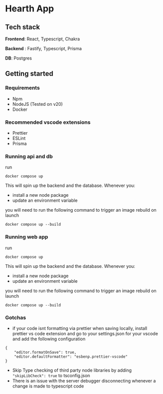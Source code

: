 # Hearth App

## Tech stack

**Frontend**: React, Typescript, Chakra

**Backend** : Fastify, Typescript, Prisma

**DB**: Postgres

## Getting started

### Requirements

- Npm
- NodeJS (Tested on v20)
- Docker

### Recommended vscode extensions

- Prettier
- ESLint
- Prisma

### Running api and db

run

`docker compose up`

This will spin up the backend and the database. Whenever you:

- install a new node package
- update an environment variable

you will need to run the following command to trigger an image rebuild on launch

`docker compose up --build`

### Running web app

run

`docker compose up`

This will spin up the backend and the database. Whenever you:

- install a new node package
- update an environment variable

you will need to run the following command to trigger an image rebuild on launch

`docker compose up --build`

### Gotchas

- if your code isnt formatting via prettier when saving locally, install prettier vs code extension and go to your settings.json for your vscode and add the following configuration

```
{
    "editor.formatOnSave": true,
    "editor.defaultFormatter": "esbenp.prettier-vscode"
}
```

- Skip Type checking of third party node libraries by adding `"skipLibCheck": true` to tsconfig.json
- There is an issue with the server debugger disconnecting whenever a change is made to typescript code
